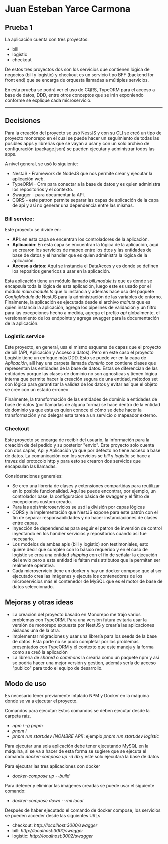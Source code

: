 # Juan Esteban Yarce Carmona

## Prueba 1

La aplicación cuenta con tres proyectos:
 - bill
 - logistic
 - checkout

De estos tres proyectos dos son los servicios que contienen lógica de negocios (bill y logistic) y checkout es un servicio tipo BFF (backend for front end) que se encarga de orquesta llamadas a múltiples servicios.

En esta prueba se podrá ver el uso de CQRS, TypeORM para el acceso a base de datos, DDD, entre otros conceptos que se irán exponiendo conforme se explique cada microservicio.
***
## Decisiones
Para la creación del proyecto se usó NestJS y con su CLI se creó un tipo de proyecto monorepo en el cual se puede hacer un seguimiento de todas las posibles apps y librerias que se vayan a usar y con un solo archivo de configuración (package.json) se pueden ejecutar y administrar todos las apps.

A nivel general, se usó lo siguiente:
 
- NestJS  - Framework de NodeJS que nos permite crear y ejecutar la aplicación web.
- TypeORM - Orm para conectar a la base de datos y es quien administra los repositorios y el contexto.
- Swagger - para documentar la API.
- CQRS    - este patron permite separar las capas de aplicación de la capa de api y así no generar una dependencia entre las mismas.

### Bill service:

Este proyecto se divide en:
- **API**: en esta capa se encentran los controladores de la aplicación.
- **Aplicación**: En esta capa se encuentran la lógica de la aplicación, aquí se crearon los servicios de mapeo entre los dtos y las entidades de base de datos y el handler que es quien administra la lógica de la aplicación.
- **Acceso a datos**: Aquí se instancia el DataAcces y es donde se definen los repositios genericos a usar en la aplicación.

Esta aplicación tiene un módulo llamado *bill.module.ts* que es donde se encapsula toda la lógica de esta aplicación, luego este es usado por el módulo *main.module.ts* que lo instancia y además hace uso del paquete *ConfigModule* de NestJS para la administración de las variables de entorno.
Finalmente, la aplicación es ejecutada desde el archivo *main.ts* que es quien instancia la aplicación, agrega los pipelines de validación y un filtro para las excepciones hecho a medida, agrega el prefijo *api* globalmente, el versionamiento de los endpoints y agrega swagger para la documentación de la aplicación.

### Logistic service

Este proyecto, en general, usa el mismo esquema de capas que el proyecto de bill (API, Aplicación y Acceso a datos).
Pero en este caso el proyecto Logistic tiene un enfoque más DDD. Esto se puede ver en la capa de *Aplicación*, allí hay una carpeta llamada *dominio* con contiene clases que representan las entidades de la base de datos. 
Estas se diferencian de las entidades porque las clases de dominio no son agnosticas y tienen lógica interna que permite hacer la creación segura de una entidad, métodos set con lógica para garantizar la validez de los datos y evitar así que el objeto se cree con un estado erroneo.

Finalmente, la transformación de las entidades de dominio a entidades de base de datos (por llamarlas de alguna forma) se hace dentro de la entidad de dominio ya que esta es quien conoce el cómo se debe hacer la transformación y no delegar esta tarea a un servicio o mapeador externo.

### Checkout

Este proyecto se encarga de recibir del usuario, la información para la creación de del pedido y su posterior "envio".
Este proyecto solo cuenta con dos capas, Api y Aplicación ya que por defecto no tiene acceso a base de datos.
La comunicación con los servicios se *bill* y *logistic* se hace a travez del protocolo http y para esto se crearon dos servicios que encapsulan las llamadas.

Consideraciones generales:
- Se creo una librería de clases y extensiones compartidas para reutilizar en lo posible funcionalidad. Aquí se puede encontrar, por ejemplo, un controlador base, la configuracion básica de swagger y el filtro de excepciones custom creado.
- Para las apis/microservicios se usó la división por capas lógicas
- CQRS y la implementación que NestJS expone para este patrón con el fin de separar responsabilidades y no hacer instanciaciones de clases entre capas.
- Inyección de dependencias para seguir el patron de inversión de control inyectando en los handler servicios y repositorios cuando así fue necesario.
- Los modelos de ambas apis (bill y logistic) son testimoniales, esto quiere decir que cumplen con lo básico requerido y en el caso de logistic se crea una entidad *shipping* con el fin de señalar la ejecución del envio pero a esta entidad le faltan más atributos que la permitan ser realmente operativa.
- Cada microservicio tiene un docker y hay un docker compose que al ser ejecutado crea las imágenes y ejecuta los contenedores de los microservicios más el contenedor de MySQL que es el motor de base de datos seleccionado.

## Mejoras y otras ideas

- La creación del proyecto basado en Monorepo me trajo varios problemas con TypeORM. Para una versión futura evitaria usar la versión de monorepo expuesta por NestJS y crearía las aplicaciones aisladas una de la otra. 
- Implementar migraciones y usar una librería para los seeds de la base de datos. Esta parte no se pudo completar por los problemas presentados con TypeORM y el contexto que este maneja y la forma como se creó la aplicación 
- La librería de *shared* o *commons* la crearía como un paquete npm y así se podría hacer una mejor versión y gestion, además sería de acceso "publico" para todo el equipo de desarrollo.

## Modo de uso

Es necesario tener previamente intalado NPM y Docker en la máquina donde se va a ejecutar el proyecto.

Comandos para ejecutar: Estos comandos se deben ejecutar desde la carpeta raíz.
- *npm i -g pnpm*
- *pnpm i*
- *pnpm run start:dev [NOMBRE API]*: ejemplo *pnpm run start:dev logistic*

Para ejecutar una sola aplicación debe tener ejecutando MySQL en la máquina, si se va a hacer de esta forma se sugiere que se ejecuta el comando *docker-compose up -d db* y este solo ejecutará la base de datos

Para ejecutar las tres aplicaciones con docker
- *docker-compose up --build*

Para detener y eliminar las imágenes creadas se puede usar el siguiente comando:
- *docker-compose down --rmi local*

Después de haber ejecutado el comando de docker compose, los servicios se pueden acceder desde las siguientes URLs
- checkout: *http://localhost:3000/swagger*
- bill: *http://localhost:3001/swagger*
- logistic: *http://localhost:3002/swagger*
